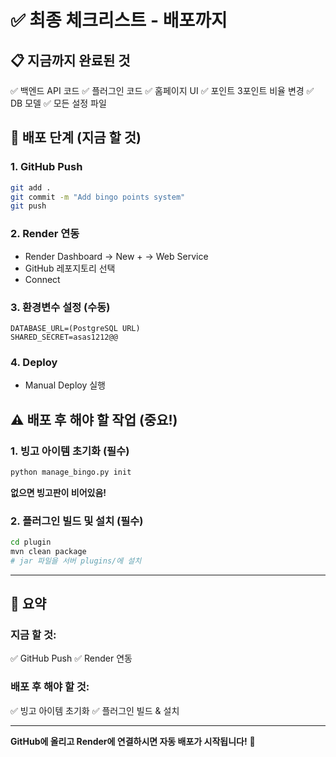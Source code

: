 # ✅ 최종 체크리스트 - 배포까지

## 📋 지금까지 완료된 것

✅ 백엔드 API 코드
✅ 플러그인 코드
✅ 홈페이지 UI
✅ 포인트 3포인트 비율 변경
✅ DB 모델
✅ 모든 설정 파일

## 🚀 배포 단계 (지금 할 것)

### 1. GitHub Push
```bash
git add .
git commit -m "Add bingo points system"
git push
```

### 2. Render 연동
- Render Dashboard → New + → Web Service
- GitHub 레포지토리 선택
- Connect

### 3. 환경변수 설정 (수동)
```
DATABASE_URL=(PostgreSQL URL)
SHARED_SECRET=asas1212@@
```

### 4. Deploy
- Manual Deploy 실행

## ⚠️ 배포 후 해야 할 작업 (중요!)

### 1. 빙고 아이템 초기화 (필수)
```bash
python manage_bingo.py init
```
**없으면 빙고판이 비어있음!**

### 2. 플러그인 빌드 및 설치 (필수)
```bash
cd plugin
mvn clean package
# jar 파일을 서버 plugins/에 설치
```

---

## 🎯 요약

### 지금 할 것:
✅ GitHub Push
✅ Render 연동

### 배포 후 해야 할 것:
✅ 빙고 아이템 초기화
✅ 플러그인 빌드 & 설치

---

**GitHub에 올리고 Render에 연결하시면 자동 배포가 시작됩니다!** 🚀

